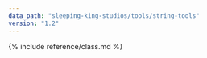 ```yaml
---
data_path: "sleeping-king-studios/tools/string-tools"
version: "1.2"
---
```


{% include reference/class.md %}
